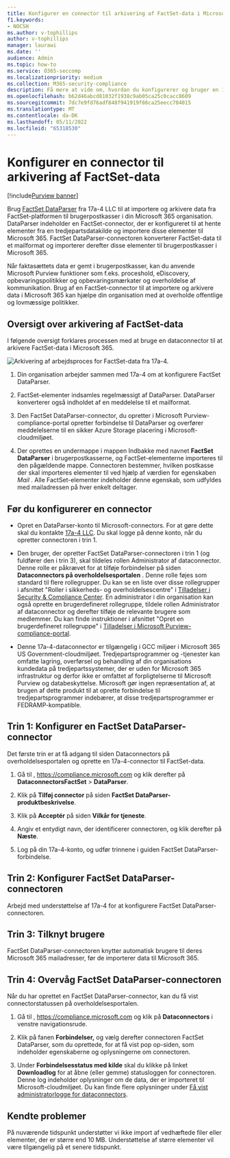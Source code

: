 ```yaml
---
title: Konfigurer en connector til arkivering af FactSet-data i Microsoft 365
f1.keywords:
- NOCSH
ms.author: v-tophillips
author: v-tophillips
manager: laurawi
ms.date: ''
audience: Admin
ms.topic: how-to
ms.service: O365-seccomp
ms.localizationpriority: medium
ms.collection: M365-security-compliance
description: Få mere at vide om, hvordan du konfigurerer og bruger en 17a-4 FactSet DataParser-connector til at importere og arkivere FactSet-data i Microsoft 365.
ms.openlocfilehash: b62d46abcd81032f1938c9ab05ca25c0cacc8609
ms.sourcegitcommit: 7dc7e9fd76adf848f941919f86ca25eecc704015
ms.translationtype: MT
ms.contentlocale: da-DK
ms.lasthandoff: 05/11/2022
ms.locfileid: "65318530"
---
```

# <a name="set-up-a-connector-to-archive-factset-data"></a>Konfigurer en connector til arkivering af FactSet-data

[!include[Purview banner](../includes/purview-rebrand-banner.md)]

Brug [FactSet DataParser](https://www.17a-4.com/factset-dataparser/) fra 17a-4 LLC til at importere og arkivere data fra FactSet-platformen til brugerpostkasser i din Microsoft 365 organisation. DataParser indeholder en FactSet-connector, der er konfigureret til at hente elementer fra en tredjepartsdatakilde og importere disse elementer til Microsoft 365. FactSet DataParser-connectoren konverterer FactSet-data til et mailformat og importerer derefter disse elementer til brugerpostkasser i Microsoft 365.

Når faktasættets data er gemt i brugerpostkasser, kan du anvende Microsoft Purview funktioner som f.eks. proceshold, eDiscovery, opbevaringspolitikker og opbevaringsmærkater og overholdelse af kommunikation. Brug af en FactSet-connector til at importere og arkivere data i Microsoft 365 kan hjælpe din organisation med at overholde offentlige og lovmæssige politikker.

## <a name="overview-of-archiving-factset-data"></a>Oversigt over arkivering af FactSet-data

I følgende oversigt forklares processen med at bruge en dataconnector til at arkivere FactSet-data i Microsoft 365.

![Arkivering af arbejdsproces for FactSet-data fra 17a-4.](../media/FactSetDataParserConnectorWorkflow.png)

1. Din organisation arbejder sammen med 17a-4 om at konfigurere FactSet DataParser.

2. FactSet-elementer indsamles regelmæssigt af DataParser. DataParser konverterer også indholdet af en meddelelse til et mailformat.

3. Den FactSet DataParser-connector, du opretter i Microsoft Purview-compliance-portal opretter forbindelse til DataParser og overfører meddelelserne til en sikker Azure Storage placering i Microsoft-cloudmiljøet.

4. Der oprettes en undermappe i mappen Indbakke med navnet **FactSet DataParser** i brugerpostkasserne, og FactSet-elementerne importeres til den pågældende mappe. Connectoren bestemmer, hvilken postkasse der skal importeres elementer til ved hjælp af værdien for egenskaben *Mail* . Alle FactSet-elementer indeholder denne egenskab, som udfyldes med mailadressen på hver enkelt deltager.

## <a name="before-you-set-up-a-connector"></a>Før du konfigurerer en connector

- Opret en DataParser-konto til Microsoft-connectors. For at gøre dette skal du kontakte [17a-4 LLC](https://www.17a-4.com/contact/). Du skal logge på denne konto, når du opretter connectoren i trin 1.

- Den bruger, der opretter FactSet DataParser-connectoren i trin 1 (og fuldfører den i trin 3), skal tildeles rollen Administrator af dataconnector. Denne rolle er påkrævet for at tilføje forbindelser på siden **Dataconnectors på overholdelsesportalen** . Denne rolle føjes som standard til flere rollegrupper. Du kan se en liste over disse rollegrupper i afsnittet "Roller i sikkerheds- og overholdelsescentre" i [Tilladelser i Security & Compliance Center](../security/office-365-security/permissions-in-the-security-and-compliance-center.md#roles-in-the-security--compliance-center). En administrator i din organisation kan også oprette en brugerdefineret rollegruppe, tildele rollen Administrator af dataconnector og derefter tilføje de relevante brugere som medlemmer. Du kan finde instruktioner i afsnittet "Opret en brugerdefineret rollegruppe" i [Tilladelser i Microsoft Purview-compliance-portal](microsoft-365-compliance-center-permissions.md#create-a-custom-role-group).

- Denne 17a-4-dataconnector er tilgængelig i GCC miljøer i Microsoft 365 US Government-cloudmiljøet. Tredjepartsprogrammer og -tjenester kan omfatte lagring, overførsel og behandling af din organisations kundedata på tredjepartssystemer, der er uden for Microsoft 365 infrastruktur og derfor ikke er omfattet af forpligtelserne til Microsoft Purview og databeskyttelse. Microsoft gør ingen repræsentation af, at brugen af dette produkt til at oprette forbindelse til tredjepartsprogrammer indebærer, at disse tredjepartsprogrammer er FEDRAMP-kompatible.

## <a name="step-1-set-up-a-factset-dataparser-connector"></a>Trin 1: Konfigurer en FactSet DataParser-connector

Det første trin er at få adgang til siden Dataconnectors på overholdelsesportalen og oprette en 17a-4-connector til FactSet-data.

1. Gå til , <https://compliance.microsoft.com> og klik derefter på **DataconnectorsFactSet** >  **DataParser**.

2. Klik på **Tilføj connector** på siden **FactSet DataParser-produktbeskrivelse**.

3. Klik på **Acceptér** på siden **Vilkår for tjeneste**.

4. Angiv et entydigt navn, der identificerer connectoren, og klik derefter på **Næste**.

5. Log på din 17a-4-konto, og udfør trinnene i guiden FactSet DataParser-forbindelse.

## <a name="step-2-configure-the-factset-dataparser-connector"></a>Trin 2: Konfigurer FactSet DataParser-connectoren

Arbejd med understøttelse af 17a-4 for at konfigurere FactSet DataParser-connectoren.

## <a name="step-3-map-users"></a>Trin 3: Tilknyt brugere

FactSet DataParser-connectoren knytter automatisk brugere til deres Microsoft 365 mailadresser, før de importerer data til Microsoft 365.

## <a name="step-4-monitor-the-factset-dataparser-connector"></a>Trin 4: Overvåg FactSet DataParser-connectoren

Når du har oprettet en FactSet DataParser-connector, kan du få vist connectorstatussen på overholdelsesportalen.

1. Gå til , <https://compliance.microsoft.com> og klik på **Dataconnectors** i venstre navigationsrude.

2. Klik på fanen **Forbindelser,** og vælg derefter connectoren FactSet DataParser, som du oprettede, for at få vist pop op-siden, som indeholder egenskaberne og oplysningerne om connectoren.

3. Under **Forbindelsesstatus med kilde** skal du klikke på linket **Downloadlog** for at åbne (eller gemme) statusloggen for connectoren. Denne log indeholder oplysninger om de data, der er importeret til Microsoft-cloudmiljøet. Du kan finde flere oplysninger under [Få vist administratorlogge for dataconnectors](data-connector-admin-logs.md).

## <a name="known-issues"></a>Kendte problemer

På nuværende tidspunkt understøtter vi ikke import af vedhæftede filer eller elementer, der er større end 10 MB. Understøttelse af større elementer vil være tilgængelig på et senere tidspunkt.
